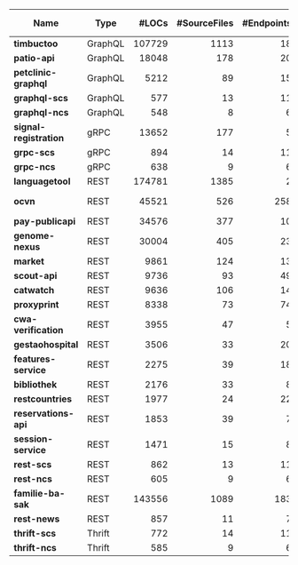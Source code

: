 |Name|Type|#LOCs|#SourceFiles|#Endpoints|Language(s)|Runtime|Build Tool|Database(s)|
|----|----|----:|-----------:|---------:|-----------|-------|----------|-----------|
|__timbuctoo__|GraphQL|107729|1113|18|Java|JDK 11|Maven|Neo4j|
|__patio-api__|GraphQL|18048|178|20|Java|JDK 11|Gradle|PostgreSQL|
|__petclinic-graphql__|GraphQL|5212|89|15|Java|JDK 8|Maven|PostgreSQL|
|__graphql-scs__|GraphQL|577|13|11|Kotlin|JDK 8|Maven||
|__graphql-ncs__|GraphQL|548|8|6|Kotlin|JDK 8|Maven||
|__signal-registration__|gRPC|13652|177|5|Java|JDK 17|Maven||
|__grpc-scs__|gRPC|894|14|11|Java|JDK 8|Maven||
|__grpc-ncs__|gRPC|638|9|6|Java|JDK 8|Maven||
|__languagetool__|REST|174781|1385|2|Java|JDK 8|Maven||
|__ocvn__|REST|45521|526|258|Java|JDK 8|Maven|H2, MongoDB|
|__pay-publicapi__|REST|34576|377|10|Java|JDK 11|Maven|Redis|
|__genome-nexus__|REST|30004|405|23|Java|JDK 8|Maven|MongoDB|
|__market__|REST|9861|124|13|Java|JDK 11|Maven|H2|
|__scout-api__|REST|9736|93|49|Java|JDK 8|Maven|H2|
|__catwatch__|REST|9636|106|14|Java|JDK 8|Maven|H2|
|__proxyprint__|REST|8338|73|74|Java|JDK 8|Maven|H2|
|__cwa-verification__|REST|3955|47|5|Java|JDK 11|Maven|H2|
|__gestaohospital__|REST|3506|33|20|Java|JDK 8|Maven|MongoDB|
|__features-service__|REST|2275|39|18|Java|JDK 8|Maven|H2|
|__bibliothek__|REST|2176|33|8|Java|JDK 17|Gradle|MongoDB|
|__restcountries__|REST|1977|24|22|Java|JDK 8|Maven||
|__reservations-api__|REST|1853|39|7|Java|JDK 11|Gradle|MongoDB|
|__session-service__|REST|1471|15|8|Java|JDK 8|Maven|MongoDB|
|__rest-scs__|REST|862|13|11|Java|JDK 8|Maven||
|__rest-ncs__|REST|605|9|6|Java|JDK 8|Maven||
|__familie-ba-sak__|REST|143556|1089|183|Kotlin|JDK 17|Maven|PostgreSQL|
|__rest-news__|REST|857|11|7|Kotlin|JDK 8|Maven|H2|
|__thrift-scs__|Thrift|772|14|11|Java|JDK 8|Maven||
|__thrift-ncs__|Thrift|585|9|6|Java|JDK 8|Maven||
